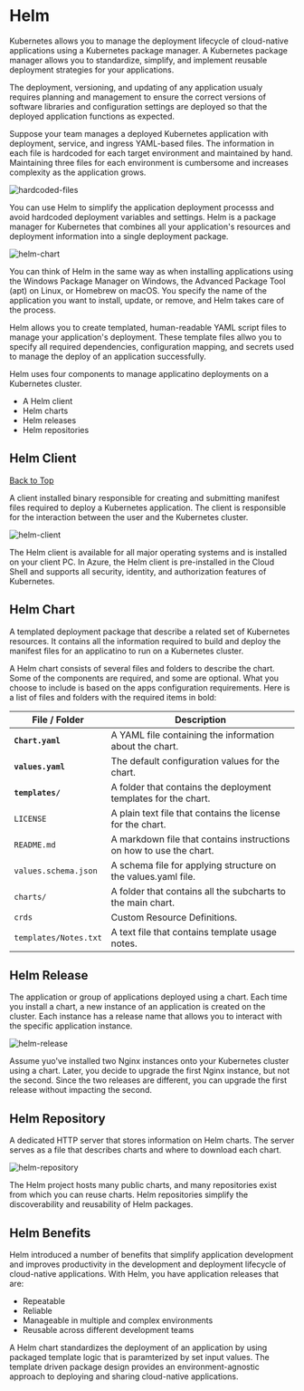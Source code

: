 # Helm

Kubernetes allows you to manage the deployment lifecycle of cloud-native applications using a Kubernetes package manager. A Kubernetes package manager allows you to standardize, simplify, and implement reusable deployment strategies for your applications.

The deployment, versioning, and updating of any application usualy requires planning and management to ensure the correct versions of software libraries and configuration settings are deployed so that the deployed application functions as expected.

Suppose your team manages a deployed Kubernetes application with deployment, service, and ingress YAML-based files. The information in each file is hardcoded for each target environment and maintained by hand. Maintaining three files for each environment is cumbersome and increases complexity as the application grows.

![hardcoded-files](https://learn.microsoft.com/en-us/training/modules/aks-app-package-management-using-helm/media/2-deploy-with-yaml-files.svg)

You can use Helm to simplify the application deployment processs and avoid hardcoded deployment variables and settings. Helm is a package manager for Kubernetes that combines all your application's resources and deployment information into a single deployment package.

![helm-chart](https://learn.microsoft.com/en-us/training/modules/aks-app-package-management-using-helm/media/2-what-is-helm.svg)

You can think of Helm in the same way as when installing applications using the Windows Package Manager on Windows, the Advanced Package Tool (apt) on Linux, or Homebrew on macOS. You specify the name of the application you want to install, update, or remove, and Helm takes care of the process.

Helm allows you to create templated, human-readable YAML script files to manage your application's deployment. These template files allwo you to specify all required dependencies, configuration mapping, and secrets used to manage the deploy of an application successfully.

Helm uses four components to manage applicatino deployments on a Kubernetes cluster.

* A Helm client
* Helm charts
* Helm releases
* Helm repositories

## Helm Client
[Back to Top](#helm)

A client installed binary responsible for creating and submitting manifest files required to deploy a Kubernetes application. The client is responsible for the interaction between the user and the Kubernetes cluster.

![helm-client](https://learn.microsoft.com/en-us/training/modules/aks-app-package-management-using-helm/media/2-helm-components.svg)

The Helm client is available for all major operating systems and is installed on your client PC. In Azure, the Helm client is pre-installed in the Cloud Shell and supports all security, identity, and authorization features of Kubernetes.

## Helm Chart

A templated deployment package that describe a related set of Kubernetes resources. It contains all the information required to build and deploy the manifest files for an applicatino to run on a Kubernetes cluster.

A Helm chart consists of several files and folders to describe the chart. Some of the components are required, and some are optional. What you choose to include is based on the apps configuration requirements. Here is a list of files and folders with the required items in bold:

File / Folder | Description
--------------|------------
**`Chart.yaml`** | A YAML file containing the information about the chart.
**`values.yaml`** | The default configuration values for the chart.
**`templates/`** | A folder that contains the deployment templates for the chart.
`LICENSE` | A plain text file that contains the license for the chart.
`README.md` | A markdown file that contains instructions on how to use the chart.
`values.schema.json` | A schema file for applying structure on the values.yaml file.
`charts/` | A folder that contains all the subcharts to the main chart.
`crds` | Custom Resource Definitions.
`templates/Notes.txt` | A text file that contains template usage notes.

## Helm Release

The application or group of applications deployed using a chart. Each time you install a chart, a new instance of an application is created on the cluster. Each instance has a release name that allows you to interact with the specific application instance.

![helm-release](https://learn.microsoft.com/en-us/training/modules/aks-app-package-management-using-helm/media/2-helm-components-release.svg)

Assume yuo've installed two Nginx instances onto your Kubernetes cluster using a chart. Later, you decide to upgrade the first Nginx instance, but not the second. Since the two releases are different, you can upgrade the first release without impacting the second.

## Helm Repository

A dedicated HTTP server that stores information on Helm charts. The server serves as a file that describes charts and where to download each chart.

![helm-repository](https://learn.microsoft.com/en-us/training/modules/aks-app-package-management-using-helm/media/2-helm-components-repository.svg)

The Helm project hosts many public charts, and many repositories exist from which you can reuse charts. Helm repositories simplify the discoverability and reusability of Helm packages.

## Helm Benefits

Helm introduced a number of benefits that simplify application development and improves productivity in the development and deployment lifecycle of cloud-native applications. With Helm, you have application releases that are:

* Repeatable
* Reliable
* Manageable in multiple and complex environments
* Reusable across different development teams

A Helm chart standardizes the deployment of an application by using packaged template logic that is paramterized by set input values. The template driven package design provides an environment-agnostic approach to deploying and sharing cloud-native applications.